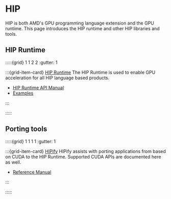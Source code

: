 # HIP

HIP is both AMD's GPU programming language extension and the GPU runtime. This page introduces the HIP runtime and other HIP libraries and tools.

## HIP Runtime

:::::{grid} 1 1 2 2
:gutter: 1

:::{grid-item-card} [HIP Runtime](https://rocmdocs.amd.com/projects/HIP/en/develop/)
The HIP Runtime is used to enable GPU acceleration for all HIP language based products.

- [HIP Runtime API Manual](https://rocmdocs.amd.com/projects/hipBLAS/en/rtd/)
- [Examples](https://github.com/amd/rocm-examples/tree/develop/HIP-Basic)

:::

:::::

## Porting tools

:::::{grid} 1 1 1 1
:gutter: 1

:::{grid-item-card} [HIPify](https://rocmdocs.amd.com/projects/HIPIFY/en/develop/)
HIPify assists with porting applications from based on CUDA to the HIP Runtime. Supported
CUDA APIs are documented here as well.

- [Reference Manual](https://rocmdocs.amd.com/projects/HIPIFY/en/develop/)

:::

:::::
